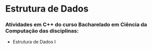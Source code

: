 # Estrutura de Dados 

### Atividades em C++ do curso Bacharelado em Ciência da Computação das disciplinas:

* Estrutura de Dados I


